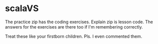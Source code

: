 # scalaVS

The practice zip has the coding exercises.
Explain zip is lesson code. The answers for the exercises are there too if I'm remembering correctly.

Treat these like your firstborn children. 
Pls.
I even commented them.

